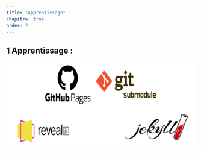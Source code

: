 ```yaml
---
title: "Apprentissage"
chapitre: true
order: 2
---
```

<a id="Apprentissage"></a>

## 1 Apprentissage :

![Apprentissage](../Image/Apprentissage.png)

